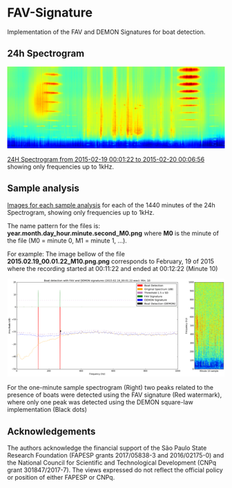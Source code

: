 # FAV-Signature
Implementation of the FAV and DEMON Signatures for boat detection.

## 24h Spectrogram
![alt text](https://github.com/clausiusreis/FAV-Signature/blob/master/24hSpectrogram/SpecPeriod_2015.02.19.png?raw=true)

[24H Spectrogram from 2015-02-19 00:01:22 to 2015-02-20 00:06:56](https://github.com/clausiusreis/FAV-Signature/blob/master/24hSpectrogram/SpecPeriod_2015.02.19.png) showing only frequencies up to 1kHz. 

## Sample analysis
[Images for each sample analysis](https://github.com/clausiusreis/FAV-Signature/tree/master/DetectionImg) for each of the 1440 minutes of the 24h Spectrogram, showing only frequencies up to 1kHz. 

The name pattern for the files is: **year.month.day_hour.minute.second_M0.png** where **M0** is the minute of the file (M0 = minute 0, M1 = minute 1, ...). 

For example: The image bellow of the file **2015.02.19_00.01.22_M10.png.png** corresponds to February, 19 of 2015 where the recording started at 00:11:22 and ended at 00:12:22 (Minute 10)

![alt text](https://github.com/clausiusreis/FAV-Signature/blob/master/DetectionImg/2015.02.19_00.01.22_M10.png?raw=true)

For the one-minute sample spectrogram (Right) two peaks related to the presence of boats were detected using the FAV signature (Red watermark), where only one peak was detected using the DEMON square-law implementation (Black dots)

## Acknowledgements
The authors acknowledge the financial support of the São Paulo State Research Foundation (FAPESP grants 2017/05838-3 and 2016/02175-0) and the National Council for Scientific and Technological Development (CNPq grant 301847/2017-7). The views expressed do not reflect the official policy or position of either FAPESP or CNPq.

